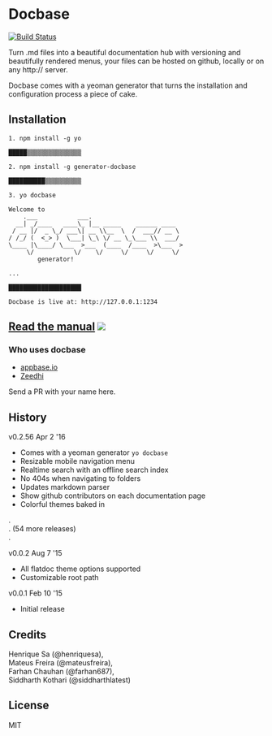 # Docbase
[![Build Status](https://travis-ci.org/appbaseio/Docbase.svg?branch=master)](https://travis-ci.org/appbaseio/Docbase)

Turn .md files into a beautiful documentation hub with versioning and beautifully rendered menus, your files can be hosted on github, locally or on any http:// server.

Docbase comes with a yeoman generator that turns the installation and configuration process a piece of cake.

## Installation

```
1. npm install -g yo

█████▒▒▒▒▒▒▒▒▒▒▒▒▒▒▒

2. npm install -g generator-docbase

██████████▒▒▒▒▒▒▒▒▒▒

3. yo docbase

Welcome to
    .___           ___.
  __| _/____   ____\_ |__ _____    ______ ____
 / __ |/  _ \_/ ___\| __ \\__  \  /  ___// __ \
/ /_/ (  <_> )  \___| \_\ \/ __ \_\___ \\  ___/
\____ |\____/ \___  >___  (____  /____  >\___  >
     \/           \/    \/     \/     \/     \/
        generator!

...

████████████████████

Docbase is live at: http://127.0.0.1:1234
```

##  [Read the manual](https://appbaseio.github.io/docbase-manual) [![](http://businessxlerator.com/wp-content/themes/busxl-2015/images/content/icons/book.png)](https://appbaseio.github.io/docbase-manual)


### Who uses docbase

- [appbase.io](http://docs.appbase.io)
- [Zeedhi](http://app.zeedhi.com/teknisa/docs/#/)
 
Send a PR with your name here.


## History

v0.2.56 Apr 2 '16
- Comes with a yeoman generator ``yo docbase``
- Resizable mobile navigation menu
- Realtime search with an offline search index
- No 404s when navigating to folders
- Updates markdown parser
- Show github contributors on each documentation page
- Colorful themes baked in

.  
.  (54 more releases)  
.  

v0.0.2 Aug 7 '15
- All flatdoc theme options supported
- Customizable root path

v0.0.1 Feb 10 '15  
- Initial release

## Credits

Henrique Sa (@henriquesa),  
Mateus Freira (@mateusfreira),  
Farhan Chauhan (@farhan687),  
Siddharth Kothari (@siddharthlatest)  

## License

MIT
